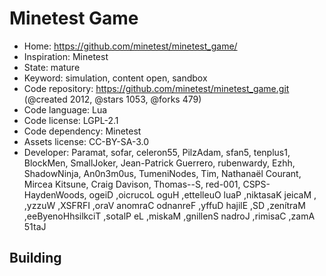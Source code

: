 # Minetest Game

- Home: https://github.com/minetest/minetest_game/
- Inspiration: Minetest
- State: mature
- Keyword: simulation, content open, sandbox
- Code repository: https://github.com/minetest/minetest_game.git (@created 2012, @stars 1053, @forks 479)
- Code language: Lua
- Code license: LGPL-2.1
- Code dependency: Minetest
- Assets license: CC-BY-SA-3.0
- Developer: Paramat, sofar, celeron55, PilzAdam, sfan5, tenplus1, BlockMen, SmallJoker, Jean-Patrick Guerrero, rubenwardy, Ezhh, ShadowNinja, An0n3m0us, TumeniNodes, Tim, Nathanaël Courant, Mircea Kitsune, Craig Davison, Thomas--S, red-001, CSPS-HaydenWoods, ‮, Maciej Kasatkin, Paul Ouellette, Hugo Locurcio, Diego Martínez, DS, Elijah Duffy, Fernando Carmona Varo, IFRFSX, Wuzzy, Amaz, Casimir, Jordan Snelling, Maksim, Le Platos, TicklishHoneyBee, Jat15

## Building
